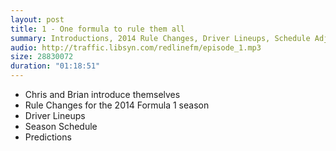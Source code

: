 ```yaml
---
layout: post
title: 1 - One formula to rule them all
summary: Introductions, 2014 Rule Changes, Driver Lineups, Schedule Adjustments, and Season Predictions.
audio: http://traffic.libsyn.com/redlinefm/episode_1.mp3
size: 28830072
duration: "01:18:51"
---
```


* Chris and Brian introduce themselves
* Rule Changes for the 2014 Formula 1 season 
* Driver Lineups
* Season Schedule
* Predictions

<!-- more --> 

<audio src="http://traffic.libsyn.com/redlinefm/episode_1.mp3" preload="none" />

[Download MP3](http://traffic.libsyn.com/redlinefm/episode_1.mp3)
